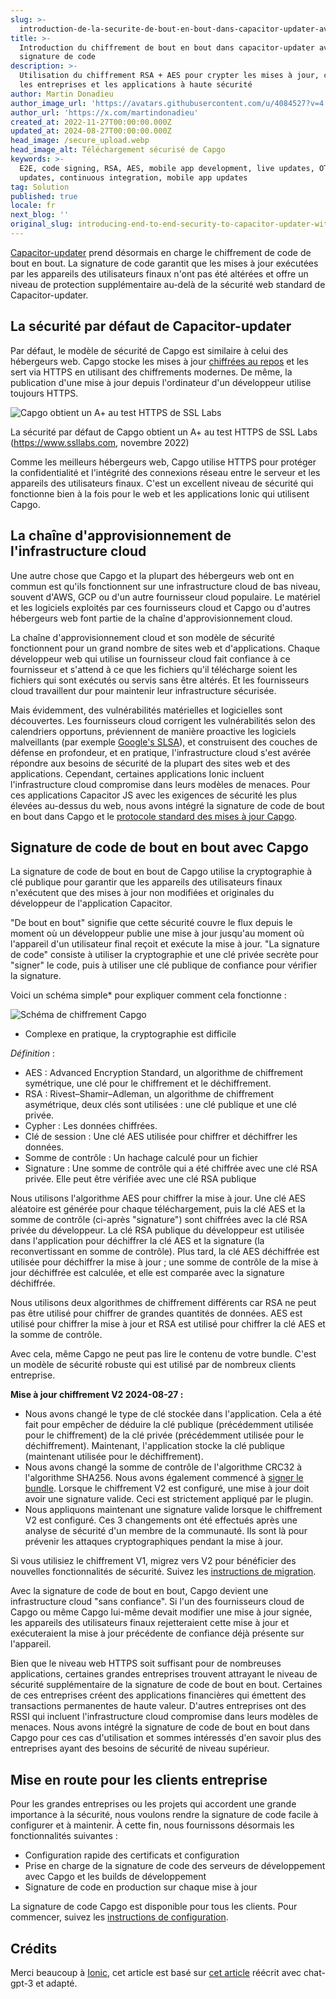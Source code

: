 ```yaml
---
slug: >-
  introduction-de-la-securite-de-bout-en-bout-dans-capacitor-updater-avec-signature-de-code
title: >-
  Introduction du chiffrement de bout en bout dans capacitor-updater avec la
  signature de code
description: >-
  Utilisation du chiffrement RSA + AES pour crypter les mises à jour, conçu pour
  les entreprises et les applications à haute sécurité
author: Martin Donadieu
author_image_url: 'https://avatars.githubusercontent.com/u/4084527?v=4'
author_url: 'https://x.com/martindonadieu'
created_at: 2022-11-27T00:00:00.000Z
updated_at: 2024-08-27T00:00:00.000Z
head_image: /secure_upload.webp
head_image_alt: Téléchargement sécurisé de Capgo
keywords: >-
  E2E, code signing, RSA, AES, mobile app development, live updates, OTA
  updates, continuous integration, mobile app updates
tag: Solution
published: true
locale: fr
next_blog: ''
original_slug: introducing-end-to-end-security-to-capacitor-updater-with-code-signing
---
```

[Capacitor-updater](https://github.com/Cap-go/capacitor-updater/) prend désormais en charge le chiffrement de code de bout en bout. La signature de code garantit que les mises à jour exécutées par les appareils des utilisateurs finaux n'ont pas été altérées et offre un niveau de protection supplémentaire au-delà de la sécurité web standard de Capacitor-updater.

## La sécurité par défaut de Capacitor-updater

Par défaut, le modèle de sécurité de Capgo est similaire à celui des hébergeurs web. Capgo stocke les mises à jour [chiffrées au repos](https://cloud.google.com/docs/security/encryption/default-encryption/) et les sert via HTTPS en utilisant des chiffrements modernes. De même, la publication d'une mise à jour depuis l'ordinateur d'un développeur utilise toujours HTTPS.

![Capgo obtient un A+ au test HTTPS de SSL Labs](/ssllabs_report.webp)

La sécurité par défaut de Capgo obtient un A+ au test HTTPS de SSL Labs (https://www.ssllabs.com, novembre 2022)

Comme les meilleurs hébergeurs web, Capgo utilise HTTPS pour protéger la confidentialité et l'intégrité des connexions réseau entre le serveur et les appareils des utilisateurs finaux. C'est un excellent niveau de sécurité qui fonctionne bien à la fois pour le web et les applications Ionic qui utilisent Capgo.

## La chaîne d'approvisionnement de l'infrastructure cloud

Une autre chose que Capgo et la plupart des hébergeurs web ont en commun est qu'ils fonctionnent sur une infrastructure cloud de bas niveau, souvent d'AWS, GCP ou d'un autre fournisseur cloud populaire. Le matériel et les logiciels exploités par ces fournisseurs cloud et Capgo ou d'autres hébergeurs web font partie de la chaîne d'approvisionnement cloud.

La chaîne d'approvisionnement cloud et son modèle de sécurité fonctionnent pour un grand nombre de sites web et d'applications. Chaque développeur web qui utilise un fournisseur cloud fait confiance à ce fournisseur et s'attend à ce que les fichiers qu'il télécharge soient les fichiers qui sont exécutés ou servis sans être altérés. Et les fournisseurs cloud travaillent dur pour maintenir leur infrastructure sécurisée.

Mais évidemment, des vulnérabilités matérielles et logicielles sont découvertes. Les fournisseurs cloud corrigent les vulnérabilités selon des calendriers opportuns, préviennent de manière proactive les logiciels malveillants (par exemple [Google's SLSA](https://security.googleblog.com/2021/06/introducing-slsa-end-to-end-framework.html/)), et construisent des couches de défense en profondeur, et en pratique, l'infrastructure cloud s'est avérée répondre aux besoins de sécurité de la plupart des sites web et des applications. Cependant, certaines applications Ionic incluent l'infrastructure cloud compromise dans leurs modèles de menaces. Pour ces applications Capacitor JS avec les exigences de sécurité les plus élevées au-dessus du web, nous avons intégré la signature de code de bout en bout dans Capgo et le [protocole standard des mises à jour Capgo](/docs/self-hosted/auto-update/update-endpoint/).

## Signature de code de bout en bout avec Capgo

La signature de code de bout en bout de Capgo utilise la cryptographie à clé publique pour garantir que les appareils des utilisateurs finaux n'exécutent que des mises à jour non modifiées et originales du développeur de l'application Capacitor.

"De bout en bout" signifie que cette sécurité couvre le flux depuis le moment où un développeur publie une mise à jour jusqu'au moment où l'appareil d'un utilisateur final reçoit et exécute la mise à jour. "La signature de code" consiste à utiliser la cryptographie et une clé privée secrète pour "signer" le code, puis à utiliser une clé publique de confiance pour vérifier la signature.

Voici un schéma simple* pour expliquer comment cela fonctionne :

![Schéma de chiffrement Capgo](/encryption_flow.webp)

* Complexe en pratique, la cryptographie est difficile

*Définition* :
- AES : Advanced Encryption Standard, un algorithme de chiffrement symétrique, une clé pour le chiffrement et le déchiffrement.
- RSA : Rivest–Shamir–Adleman, un algorithme de chiffrement asymétrique, deux clés sont utilisées : une clé publique et une clé privée.
- Cypher : Les données chiffrées.
- Clé de session : Une clé AES utilisée pour chiffrer et déchiffrer les données.
- Somme de contrôle : Un hachage calculé pour un fichier
- Signature : Une somme de contrôle qui a été chiffrée avec une clé RSA privée. Elle peut être vérifiée avec une clé RSA publique

Nous utilisons l'algorithme AES pour chiffrer la mise à jour. Une clé AES aléatoire est générée pour chaque téléchargement, puis la clé AES et la somme de contrôle (ci-après "signature") sont chiffrées avec la clé RSA privée du développeur. La clé RSA publique du développeur est utilisée dans l'application pour déchiffrer la clé AES et la signature (la reconvertissant en somme de contrôle). Plus tard, la clé AES déchiffrée est utilisée pour déchiffrer la mise à jour ; une somme de contrôle de la mise à jour déchiffrée est calculée, et elle est comparée avec la signature déchiffrée.

Nous utilisons deux algorithmes de chiffrement différents car RSA ne peut pas être utilisé pour chiffrer de grandes quantités de données. AES est utilisé pour chiffrer la mise à jour et RSA est utilisé pour chiffrer la clé AES et la somme de contrôle.

Avec cela, même Capgo ne peut pas lire le contenu de votre bundle. C'est un modèle de sécurité robuste qui est utilisé par de nombreux clients entreprise.

**Mise à jour chiffrement V2 2024-08-27 :**
- Nous avons changé le type de clé stockée dans l'application. Cela a été fait pour empêcher de déduire la clé publique (précédemment utilisée pour le chiffrement) de la clé privée (précédemment utilisée pour le déchiffrement). Maintenant, l'application stocke la clé publique (maintenant utilisée pour le déchiffrement).
- Nous avons changé la somme de contrôle de l'algorithme CRC32 à l'algorithme SHA256. Nous avons également commencé à [signer le bundle](https://en.wikipedia.org/wiki/RSA_(cryptosystem)#Signing_messages). Lorsque le chiffrement V2 est configuré, une mise à jour doit avoir une signature valide. Ceci est strictement appliqué par le plugin.
- Nous appliquons maintenant une signature valide lorsque le chiffrement V2 est configuré.
Ces 3 changements ont été effectués après une analyse de sécurité d'un membre de la communauté. Ils sont là pour prévenir les attaques cryptographiques pendant la mise à jour.

Si vous utilisiez le chiffrement V1, migrez vers V2 pour bénéficier des nouvelles fonctionnalités de sécurité. Suivez les [instructions de migration](/docs/cli/migrations/encryption/).

Avec la signature de code de bout en bout, Capgo devient une infrastructure cloud "sans confiance". Si l'un des fournisseurs cloud de Capgo ou même Capgo lui-même devait modifier une mise à jour signée, les appareils des utilisateurs finaux rejetteraient cette mise à jour et exécuteraient la mise à jour précédente de confiance déjà présente sur l'appareil.

Bien que le niveau web HTTPS soit suffisant pour de nombreuses applications, certaines grandes entreprises trouvent attrayant le niveau de sécurité supplémentaire de la signature de code de bout en bout. Certaines de ces entreprises créent des applications financières qui émettent des transactions permanentes de haute valeur. D'autres entreprises ont des RSSI qui incluent l'infrastructure cloud compromise dans leurs modèles de menaces. Nous avons intégré la signature de code de bout en bout dans Capgo pour ces cas d'utilisation et sommes intéressés d'en savoir plus des entreprises ayant des besoins de sécurité de niveau supérieur.

## Mise en route pour les clients entreprise

Pour les grandes entreprises ou les projets qui accordent une grande importance à la sécurité, nous voulons rendre la signature de code facile à configurer et à maintenir. À cette fin, nous fournissons désormais les fonctionnalités suivantes :

-   Configuration rapide des certificats et configuration
-   Prise en charge de la signature de code des serveurs de développement avec Capgo et les builds de développement
-   Signature de code en production sur chaque mise à jour

La signature de code Capgo est disponible pour tous les clients. Pour commencer, suivez les [instructions de configuration](/docs/cli/commands/#end-to-end-encryption-trustless).

## Crédits

Merci beaucoup à [Ionic](https://ionic.com/), cet article est basé sur [cet article](https://ionic.io/blog/introducing-the-ionic-end-to-end-testing-reference-example/) réécrit avec chat-gpt-3 et adapté.

